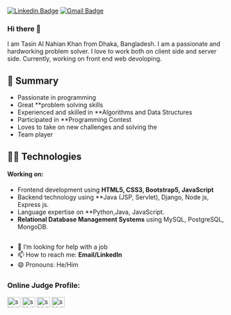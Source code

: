 [![Linkedin Badge](https://img.shields.io/badge/-TasinNahian-blue?style=flat-square&logo=Linkedin&logoColor=white&link=https://www.linkedin.com/in/tasin-nahian-9964bb223/)](https://www.linkedin.com/in/tasin-nahian-9964bb223/)
[![Gmail Badge](https://img.shields.io/badge/-tasin.nahian@gmail.com-c14438?style=flat-square&logo=Gmail&logoColor=white&link=mailto:tasin.nahian@gmail.com)](mailto:tasin.nahian@gmail.com)

### Hi there 👋
I am Tasin Al Nahian Khan from Dhaka, Bangladesh. I am a passionate and hardworking problem solver. I love to work both on client side and server side. Currently, working on front end web devoloping.


## 📝 Summary
- Passionate in programming
- Great **problem solving skills
- Experienced and skilled in **Algorithms and Data Structures
- Participated in **Programming Contest
- Loves to take on new challenges and solving the
- Team player

## 👨‍💻 Technologies
#### Working on:
- Frontend development using **HTML5, CSS3, Bootstrap5, JavaScript**
- Backend technology using **Java (JSP, Servlet),  Django, Node js, Express js.
- Language expertise on **Python,Java, JavaScript.
- **Relational Database Management Systems** using MySQL, PostgreSQL, MongoDB.
##
- 🤔 I’m looking for help with a job
- 📫 How to reach me: **Email/LinkedIn**
- 😄 Pronouns: He/Him

##

<h3 align="left">Online Judge Profile:</h3>

<a href="https://codeforces.com/give_your_profile" target="blank"><img align="center" src="https://cdn.jsdelivr.net/npm/simple-icons@3.0.1/icons/codeforces.svg" alt="shining_flash" height="24" width="30" /></a>
<a href="https://www.leetcode.com/give_your_profile" target="blank"><img align="center" src="https://raw.githubusercontent.com/rahuldkjain/github-profile-readme-generator/master/src/images/icons/Social/leet-code.svg" alt="shiningflash" height="24" width="30" /></a> 
<a href="https://www.hackerrank.com/give_your_profile" target="blank"><img align="center" src="https://raw.githubusercontent.com/rahuldkjain/github-profile-readme-generator/master/src/images/icons/Social/hackerrank.svg" alt="shiningflash" height="24" width="30" /></a> 
<a href="https://www.codechef.com/users/give_your_profile" target="blank"><img align="center" src="https://cdn.jsdelivr.net/npm/simple-icons@3.1.0/icons/codechef.svg" alt="shiningflash_" height="24" width="30" /></a> </p>
